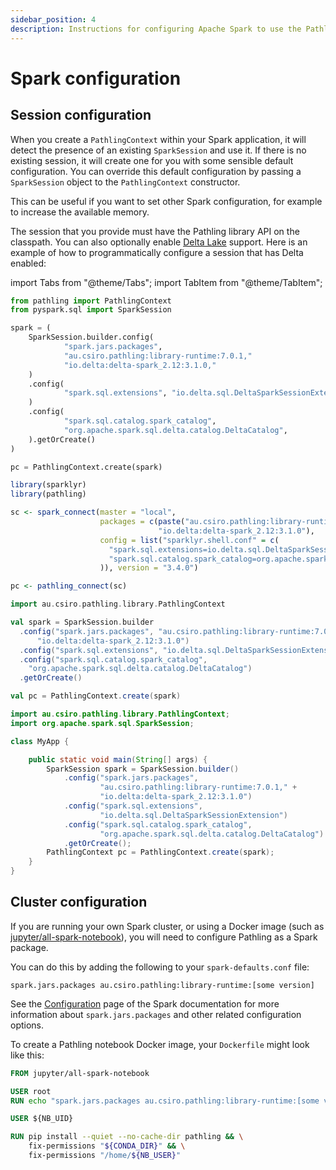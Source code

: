 ```yaml
---
sidebar_position: 4
description: Instructions for configuring Apache Spark to use the Pathling library.
---
```


# Spark configuration

## Session configuration

When you create a `PathlingContext` within your Spark application, it will
detect the presence of an existing `SparkSession` and use it. If there is no
existing session, it will create one for you with some sensible default
configuration. You can override this default configuration by passing
a `SparkSession` object to the `PathlingContext` constructor.

This can be useful if you want to set other Spark configuration, for example to
increase the available memory.

The session that you provide must have the Pathling library API on the
classpath. You can also optionally enable [Delta Lake](https://delta.io/)
support. Here is an example of how to programmatically configure a session that
has Delta enabled:

import Tabs from "@theme/Tabs";
import TabItem from "@theme/TabItem";

<!--suppress CheckEmptyScriptTag -->
<Tabs>
<TabItem value="python" label="Python">

```python
from pathling import PathlingContext
from pyspark.sql import SparkSession

spark = (
    SparkSession.builder.config(
            "spark.jars.packages",
            "au.csiro.pathling:library-runtime:7.0.1,"
            "io.delta:delta-spark_2.12:3.1.0,"
    )
    .config(
            "spark.sql.extensions", "io.delta.sql.DeltaSparkSessionExtension"
    )
    .config(
            "spark.sql.catalog.spark_catalog",
            "org.apache.spark.sql.delta.catalog.DeltaCatalog",
    ).getOrCreate()
)

pc = PathlingContext.create(spark)
```

</TabItem>
<TabItem value="r" label="R">

```r
library(sparklyr)
library(pathling)

sc <- spark_connect(master = "local",
                    packages = c(paste("au.csiro.pathling:library-runtime:", pathling_version()), 
                                 "io.delta:delta-spark_2.12:3.1.0"),
                    config = list("sparklyr.shell.conf" = c(
                      "spark.sql.extensions=io.delta.sql.DeltaSparkSessionExtension",
                      "spark.sql.catalog.spark_catalog=org.apache.spark.sql.delta.catalog.DeltaCatalog"
                    )), version = "3.4.0")

pc <- pathling_connect(sc)
```

</TabItem>
<TabItem value="scala" label="Scala">

```scala
import au.csiro.pathling.library.PathlingContext

val spark = SparkSession.builder
  .config("spark.jars.packages", "au.csiro.pathling:library-runtime:7.0.1," +
      "io.delta:delta-spark_2.12:3.1.0")
  .config("spark.sql.extensions", "io.delta.sql.DeltaSparkSessionExtension")
  .config("spark.sql.catalog.spark_catalog",
    "org.apache.spark.sql.delta.catalog.DeltaCatalog")
  .getOrCreate()

val pc = PathlingContext.create(spark)
```

</TabItem>
<TabItem value="java" label="Java">

```java
import au.csiro.pathling.library.PathlingContext;
import org.apache.spark.sql.SparkSession;

class MyApp {

    public static void main(String[] args) {
        SparkSession spark = SparkSession.builder()
            .config("spark.jars.packages", 
                    "au.csiro.pathling:library-runtime:7.0.1," +
                    "io.delta:delta-spark_2.12:3.1.0")
            .config("spark.sql.extensions", 
                    "io.delta.sql.DeltaSparkSessionExtension")
            .config("spark.sql.catalog.spark_catalog",
                    "org.apache.spark.sql.delta.catalog.DeltaCatalog")
            .getOrCreate();
        PathlingContext pc = PathlingContext.create(spark);
    }
}
```

</TabItem>
</Tabs>

## Cluster configuration

If you are running your own Spark cluster, or using a Docker image (such
as [jupyter/all-spark-notebook](https://hub.docker.com/r/jupyter/all-spark-notebook)),
you will need to configure Pathling as a Spark package.

You can do this by adding the following to your `spark-defaults.conf` file:

```
spark.jars.packages au.csiro.pathling:library-runtime:[some version]
```

See the [Configuration](https://spark.apache.org/docs/latest/configuration.html)
page of the Spark documentation for more information about `spark.jars.packages`
and other related configuration options.

To create a Pathling notebook Docker image, your `Dockerfile` might look like
this:

```dockerfile
FROM jupyter/all-spark-notebook

USER root
RUN echo "spark.jars.packages au.csiro.pathling:library-runtime:[some version]" >> /usr/local/spark/conf/spark-defaults.conf

USER ${NB_UID}

RUN pip install --quiet --no-cache-dir pathling && \
    fix-permissions "${CONDA_DIR}" && \
    fix-permissions "/home/${NB_USER}"
```

